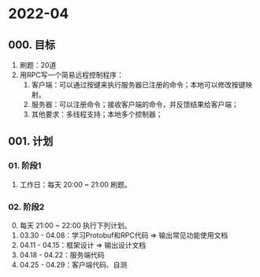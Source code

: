 # **2022-04**

## **000. 目标**

01. 刷题：20道
02. 用RPC写一个简易远程控制程序：
    01. 客户端：可以通过按键来执行服务器已注册的命令；本地可以修改按键映射。
    02. 服务器：可以注册命令；接收客户端的命令，并反馈结果给客户端；
    03. 其他要求：多线程支持；本地多个控制器；


## **001. 计划**

### **01. 阶段1**

1. 工作日：每天 20:00 ~ 21:00 刷题。

### **02. 阶段2**

0. 每天 21:00 ~ 22:00 执行下列计划。
1. 03.30 - 04.08：学习Protobuf和RPC代码 => 输出常见功能使用文档
2. 04.11 - 04.15：框架设计 => 输出设计文档
3. 04.18 - 04.22：服务端代码
4. 04.25 - 04.29：客户端代码、自测